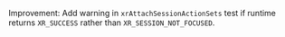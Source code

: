 Improvement: Add warning in `xrAttachSessionActionSets` test if runtime returns `XR_SUCCESS` rather than `XR_SESSION_NOT_FOCUSED`.
